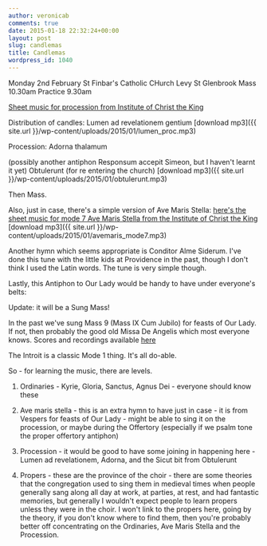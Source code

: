 ```yaml
---
author: veronicab
comments: true
date: 2015-01-18 22:32:24+00:00
layout: post
slug: candlemas
title: Candlemas
wordpress_id: 1040
---
```


Monday 2nd February
St Finbar's Catholic CHurch
Levy St
Glenbrook
Mass 10.30am
Practice 9.30am

[Sheet music for procession from Institute of Christ the King](http://www.institute-christ-king.org/uploads/music/MassPurification_Proc_lg.pdf)

Distribution of candles: 
Lumen ad revelationem gentium
[download mp3]({{ site.url }}/wp-content/uploads/2015/01/lumen_proc.mp3)

Procession:
Adorna thalamum

(possibly another antiphon Responsum accepit Simeon, but I haven't learnt it yet)
Obtulerunt (for re entering the church)
[download mp3]({{ site.url }}/wp-content/uploads/2015/01/obtulerunt.mp3)

Then Mass.

Also, just in case, there's a simple version of Ave Maris Stella:
[here's the sheet music for mode 7 Ave Maris Stella from the Institute of Christ the King](http://www.institute-christ-king.org/uploads/music/Benediction/AveMarisStella_AR[86]_lgF6.pdf)
[download mp3]({{ site.url }}/wp-content/uploads/2015/01/avemaris_mode7.mp3)

Another hymn which seems appropriate is Conditor Alme Siderum. I've done this tune with the little kids at Providence in the past, though I don't think I used the Latin words.  The tune is very simple though.


Lastly, this Antiphon to Our Lady would be handy to have under everyone's belts:



Update: it will be a Sung Mass!

In the past we've sung Mass 9 (Mass IX Cum Jubilo) for feasts of Our Lady. If not, then probably the good old Missa De Angelis which most everyone knows.  Scores and recordings available [here](http://www.ccwatershed.org/kyriale/)

The Introit is a classic Mode 1 thing.  It's all do-able.

So - for learning the music, there are levels.



	
  1. Ordinaries - Kyrie, Gloria, Sanctus, Agnus Dei - everyone should know these

	
  2. Ave maris stella - this is an extra hymn to have just in case - it is from Vespers for feasts of Our Lady - might be able to sing it on the procession, or maybe during the Offertory (especially if we psalm tone the proper offertory antiphon)

	
  3. Procession - it would be good to have some joining in happening here - Lumen ad revelationem, Adorna, and the Sicut bit from Obtulerunt

	
  4. Propers - these are the province of the choir - there are some theories that the congregation used to sing them in medieval times when people generally sang along all day at work, at parties, at rest, and had fantastic memories, but generally I wouldn't expect people to learn propers unless they were in the choir.  I won't link to the propers here, going by the theory, if you don't know where to find them, then you're probably better off concentrating on the Ordinaries, Ave Maris Stella and the Procession.




